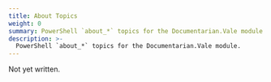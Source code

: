 ```yaml
---
title: About Topics
weight: 0
summary: PowerShell `about_*` topics for the Documentarian.Vale module.
description: >-
  PowerShell `about_*` topics for the Documentarian.Vale module.
---
```


Not yet written.
